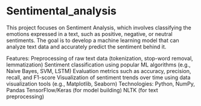 # Sentimental_analysis
This project focuses on Sentiment Analysis, which involves classifying the emotions expressed in a text, such as positive, negative, or neutral sentiments. The goal is to develop a machine learning model that can analyze text data and accurately predict the sentiment behind it.

Features:
Preprocessing of raw text data (tokenization, stop-word removal, lemmatization)
Sentiment classification using popular ML algorithms (e.g., Naive Bayes, SVM, LSTM)
Evaluation metrics such as accuracy, precision, recall, and F1-score
Visualization of sentiment trends over time using data visualization tools (e.g., Matplotlib, Seaborn)
Technologies:
Python, NumPy, Pandas
TensorFlow/Keras (for model building)
NLTK (for text preprocessing)
